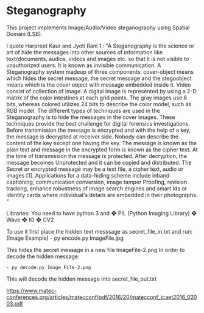 # Steganography

This project implements Image/Audio/Video steganography using Spatial Domain (LSB).

I quote Harpreet Kaur and Jyoti Rani 1 :
"A Steganography is the science or art of hide the messages into other sources of information like text/documents, audios, videos and images etc.
so that it is not visible to unauthorized users. It is known as invisible communication. A Steganography system madeup of three components: cover-object means which hides
the secret message, the secret message and the stegoobject means which is the cover object with message embedded inside it. Video consist of collection of image.
A digital image is represented by using a 2-D matrix of the color intestines at each grid points. The gray images use 8 bits, whereas colored utilizes 24 bits to describe the
color model, such as RGB model. The different types of techniques are used in the Steganography is to hide the messages in the cover images. These techniques provide
the best challenge for digital forensics investigations. Before transmission the message is encrypted and with the help of a key, the message is decrypted at receiver
side. Nobody can describe the content of the key except one having the key. The message is known as the plain text and message in the encrypted form is known as the
cipher text. At the time of transmission the message is protected. After decryption, the message becomes Unprotected and it can be copied and distributed. The
Secret or encrypted message may be a text file, a cipher text, audio or images [1]. Applications for a data-hiding scheme include inband captioning, communication conversion, image
tamper Proofing, revision tracking, enhance robustness of image search engines and smart Ids or identity cards where individual's details are embedded in their photographs. "


Libraries:
    You need to have python 3 and 
        ❖ PIL (Python Imaging Library)
        ❖ Wave
        ❖ IO
        ❖ CV2




To use it first place the hidden text messsage as secret_file_in.txt and run:
(Image Example)
    - py encode.py ImageFile.jpg
    
This hides the secret message in a new file ImageFile-2.png
In order to decode the hidden message:

    - py decode.py Image_File-2.png
    
 This will decode the hidden message into secret_file_out.txt






https://www.matec-conferences.org/articles/matecconf/pdf/2016/20/matecconf_icaet2016_02003.pdf
